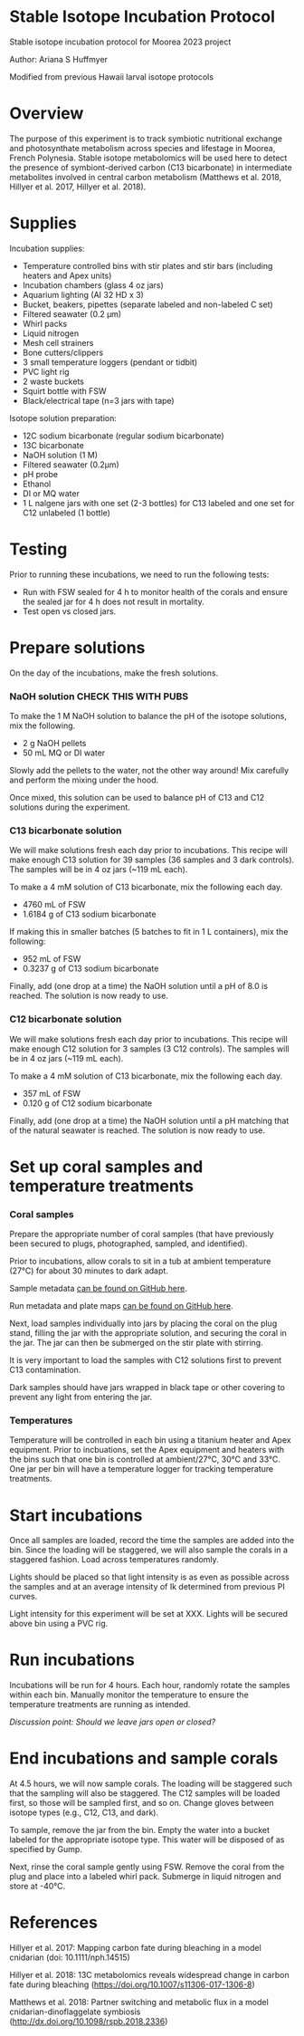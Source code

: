 # Stable Isotope Incubation Protocol   
 
Stable isotope incubation protocol for Moorea 2023 project 

Author: Ariana S Huffmyer   

Modified from previous Hawaii larval isotope protocols 

# Overview 

The purpose of this experiment is to track symbiotic nutritional exchange and photosynthate metabolism across species and lifestage in Moorea, French Polynesia. Stable isotope metabolomics will be used here to detect the presence of symbiont-derived carbon (C13 bicarbonate) in intermediate metabolites involved in central carbon metabolism (Matthews et al. 2018, Hillyer et al. 2017, Hillyer et al. 2018). 

# Supplies 

Incubation supplies: 

- Temperature controlled bins with stir plates and stir bars (including heaters and Apex units)
- Incubation chambers (glass 4 oz jars) 
- Aquarium lighting (AI 32 HD x 3)
- Bucket, beakers, pipettes (separate labeled and non-labeled C set)
- Filtered seawater (0.2 µm)
- Whirl packs
- Liquid nitrogen
- Mesh cell strainers 
- Bone cutters/clippers
- 3 small temperature loggers (pendant or tidbit)
- PVC light rig 
- 2 waste buckets 
- Squirt bottle with FSW 
- Black/electrical tape (n=3 jars with tape) 

Isotope solution preparation: 

- 12C sodium bicarbonate (regular sodium bicarbonate)
- 13C bicarbonate
- NaOH solution (1 M)
- Filtered seawater (0.2µm)
- pH probe
- Ethanol
- DI or MQ water
- 1 L nalgene jars with one set (2-3 bottles) for C13 labeled and one set for C12 unlabeled (1 bottle)

# Testing 

Prior to running these incubations, we need to run the following tests: 

- Run with FSW sealed for 4 h to monitor health of the corals and ensure the sealed jar for 4 h does not result in mortality. 
- Test open vs closed jars. 

# Prepare solutions 

On the day of the incubations, make the fresh solutions. 

### NaOH solution CHECK THIS WITH PUBS 

To make the 1 M NaOH solution to balance the pH of the isotope solutions, mix the following. 

- 2 g NaOH pellets
- 50 mL MQ or DI water 

Slowly add the pellets to the water, not the other way around! Mix carefully and perform the mixing under the hood. 

Once mixed, this solution can be used to balance pH of C13 and C12 solutions during the experiment. 

### C13 bicarbonate solution 

We will make solutions fresh each day prior to incubations. This recipe will make enough C13 solution for 39 samples (36 samples and 3 dark controls). The samples will be in 4 oz jars (~119 mL each). 

To make a 4 mM solution of C13 bicarbonate, mix the following each day. 

- 4760 mL of FSW 
- 1.6184 g of C13 sodium bicarbonate 

If making this in smaller batches (5 batches to fit in 1 L containers), mix the following: 

- 952 mL of FSW 
- 0.3237 g of C13 sodium bicarbonate

Finally, add (one drop at a time) the NaOH solution until a pH of 8.0 is reached. The solution is now ready to use. 

### C12 bicarbonate solution 

We will make solutions fresh each day prior to incubations. This recipe will make enough C12 solution for 3 samples (3 C12 controls). The samples will be in 4 oz jars (~119 mL each). 

To make a 4 mM solution of C13 bicarbonate, mix the following each day. 

- 357 mL of FSW 
- 0.120 g of C12 sodium bicarbonate 

Finally, add (one drop at a time) the NaOH solution until a pH matching that of the natural seawater is reached. The solution is now ready to use.


# Set up coral samples and temperature treatments 

### Coral samples 

Prepare the appropriate number of coral samples (that have previously been secured to plugs, photographed, sampled, and identified). 

Prior to incubations, allow corals to sit in a tub at ambient temperature (27°C) for about 30 minutes to dark adapt. 

Sample metadata [can be found on GitHub here](). 

Run metadata and plate maps [can be found on GitHub here](). 

Next, load samples individually into jars by placing the coral on the plug stand, filling the jar with the appropriate solution, and securing the coral in the jar. The jar can then be submerged on the stir plate with stirring. 

It is very important to load the samples with C12 solutions first to prevent C13 contamination. 

Dark samples should have jars wrapped in black tape or other covering to prevent any light from entering the jar. 

### Temperatures

Temperature will be controlled in each bin using a titanium heater and Apex equipment. Prior to incbuations, set the Apex equipment and heaters with the bins such that one bin is controlled at ambient/27°C, 30°C and 33°C. One jar per bin will have a temperature logger for tracking temperature treatments. 

# Start incubations

Once all samples are loaded, record the time the samples are added into the bin. Since the loading will be staggered, we will also sample the corals in a staggered fashion. Load across temperatures randomly. 

Lights should be placed so that light intensity is as even as possible across the samples and at an average intensity of Ik determined from previous PI curves. 

Light intensity for this experiment will be set at XXX. Lights will be secured above bin using a PVC rig. 

# Run incubations

Incubations will be run for 4 hours. Each hour, randomly rotate the samples within each bin. Manually monitor the temperature to ensure the temperature treatments are running as intended. 

*Discussion point: Should we leave jars open or closed?* 

# End incubations and sample corals   

At 4.5 hours, we will now sample corals. The loading will be staggered such that the sampling will also be staggered. The C12 samples will be loaded first, so those will be sampled first, and so on. Change gloves between isotope types (e.g., C12, C13, and dark). 

To sample, remove the jar from the bin. Empty the water into a bucket labeled for the appropriate isotope type. This water will be disposed of as specified by Gump. 

Next, rinse the coral sample gently using FSW. Remove the coral from the plug and place into a labeled whirl pack. Submerge in liquid nitrogen and store at -40°C. 

# References 

Hillyer et al. 2017: Mapping carbon fate during bleaching in a model cnidarian (doi: 10.1111/nph.14515)  

Hillyer et al. 2018: 13C metabolomics reveals widespread change in carbon fate during bleaching (https://doi.org/10.1007/s11306-017-1306-8)  

Matthews et al. 2018: Partner switching and metabolic flux in a model cnidarian-dinoflaggelate symbiosis (http://dx.doi.org/10.1098/rspb.2018.2336)



